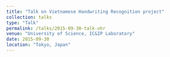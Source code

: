 ```yaml
---
title: "Talk on Vietnamese Handwriting Recognition project"
collection: talks
type: "Talk"
permalink: /talks/2015-09-30-talk-vhr
venue: "University of Science, IC&IP Laboratory"
date: 2015-09-30
location: "Tokyo, Japan"
---
```


